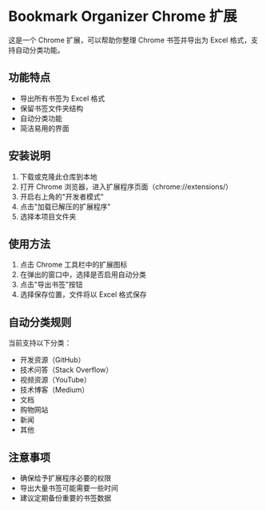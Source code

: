 # Bookmark Organizer Chrome 扩展

这是一个 Chrome 扩展，可以帮助你整理 Chrome 书签并导出为 Excel 格式，支持自动分类功能。

## 功能特点

- 导出所有书签为 Excel 格式
- 保留书签文件夹结构
- 自动分类功能
- 简洁易用的界面

## 安装说明

1. 下载或克隆此仓库到本地
2. 打开 Chrome 浏览器，进入扩展程序页面（chrome://extensions/）
3. 开启右上角的"开发者模式"
4. 点击"加载已解压的扩展程序"
5. 选择本项目文件夹

## 使用方法

1. 点击 Chrome 工具栏中的扩展图标
2. 在弹出的窗口中，选择是否启用自动分类
3. 点击"导出书签"按钮
4. 选择保存位置，文件将以 Excel 格式保存

## 自动分类规则

当前支持以下分类：
- 开发资源（GitHub）
- 技术问答（Stack Overflow）
- 视频资源（YouTube）
- 技术博客（Medium）
- 文档
- 购物网站
- 新闻
- 其他

## 注意事项

- 确保给予扩展程序必要的权限
- 导出大量书签可能需要一些时间
- 建议定期备份重要的书签数据
